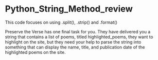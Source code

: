 # Python_String_Method_review
This code focuses on using .split(), .strip() and .format()

Preserve the Verse has one final task for you. They have delivered you a string that contains a list of poems, titled highlighted_poems, they want to highlight on the site, but they need your help to parse the string into something that can display the name, title, and publication date of the highlighted poems on the site.
